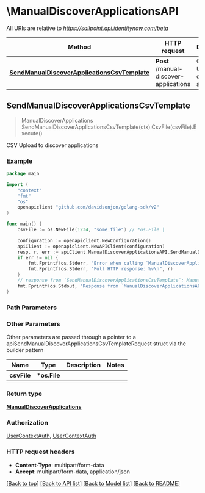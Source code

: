 # \ManualDiscoverApplicationsAPI

All URIs are relative to *https://sailpoint.api.identitynow.com/beta*

Method | HTTP request | Description
------------- | ------------- | -------------
[**SendManualDiscoverApplicationsCsvTemplate**](ManualDiscoverApplicationsAPI.md#SendManualDiscoverApplicationsCsvTemplate) | **Post** /manual-discover-applications | CSV Upload to discover applications



## SendManualDiscoverApplicationsCsvTemplate

> ManualDiscoverApplications SendManualDiscoverApplicationsCsvTemplate(ctx).CsvFile(csvFile).Execute()

CSV Upload to discover applications



### Example

```go
package main

import (
    "context"
    "fmt"
    "os"
    openapiclient "github.com/davidsonjon/golang-sdk/v2"
)

func main() {
    csvFile := os.NewFile(1234, "some_file") // *os.File | 

    configuration := openapiclient.NewConfiguration()
    apiClient := openapiclient.NewAPIClient(configuration)
    resp, r, err := apiClient.ManualDiscoverApplicationsAPI.SendManualDiscoverApplicationsCsvTemplate(context.Background()).CsvFile(csvFile).Execute()
    if err != nil {
        fmt.Fprintf(os.Stderr, "Error when calling `ManualDiscoverApplicationsAPI.SendManualDiscoverApplicationsCsvTemplate``: %v\n", err)
        fmt.Fprintf(os.Stderr, "Full HTTP response: %v\n", r)
    }
    // response from `SendManualDiscoverApplicationsCsvTemplate`: ManualDiscoverApplications
    fmt.Fprintf(os.Stdout, "Response from `ManualDiscoverApplicationsAPI.SendManualDiscoverApplicationsCsvTemplate`: %v\n", resp)
}
```

### Path Parameters



### Other Parameters

Other parameters are passed through a pointer to a apiSendManualDiscoverApplicationsCsvTemplateRequest struct via the builder pattern


Name | Type | Description  | Notes
------------- | ------------- | ------------- | -------------
 **csvFile** | ***os.File** |  | 

### Return type

[**ManualDiscoverApplications**](ManualDiscoverApplications.md)

### Authorization

[UserContextAuth](../README.md#UserContextAuth), [UserContextAuth](../README.md#UserContextAuth)

### HTTP request headers

- **Content-Type**: multipart/form-data
- **Accept**: multipart/form-data, application/json

[[Back to top]](#) [[Back to API list]](../README.md#documentation-for-api-endpoints)
[[Back to Model list]](../README.md#documentation-for-models)
[[Back to README]](../README.md)
